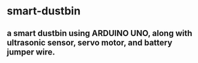 # smart-dustbin
## a smart dustbin using ARDUINO UNO, along with ultrasonic sensor, servo motor, and battery jumper wire. 
